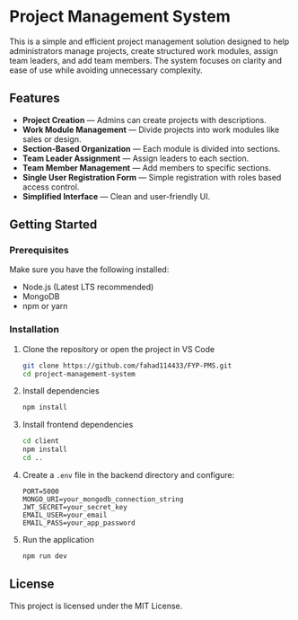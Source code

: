 # Project Management System

This is a simple and efficient project management solution designed to help administrators manage projects, create structured work modules, assign team leaders, and add team members. The system focuses on clarity and ease of use while avoiding unnecessary complexity.

## Features

- **Project Creation** — Admins can create projects with descriptions.
- **Work Module Management** — Divide projects into work modules like sales or design.
- **Section-Based Organization** — Each module is divided into sections.
- **Team Leader Assignment** — Assign leaders to each section.
- **Team Member Management** — Add members to specific sections.
- **Single User Registration Form** — Simple registration with roles based access control.
- **Simplified Interface** — Clean and user-friendly UI.

## Getting Started

### Prerequisites

Make sure you have the following installed:

- Node.js (Latest LTS recommended)
- MongoDB
- npm or yarn

### Installation

1. Clone the repository or open the project in VS Code

   ```bash
   git clone https://github.com/fahad114433/FYP-PMS.git
   cd project-management-system
   ```

2. Install dependencies

   ```bash
   npm install
   ```

3. Install frontend dependencies

   ```bash
   cd client
   npm install
   cd ..
   ```

4. Create a `.env` file in the backend directory and configure:

   ```
   PORT=5000
   MONGO_URI=your_mongodb_connection_string
   JWT_SECRET=your_secret_key
   EMAIL_USER=your_email
   EMAIL_PASS=your_app_password
   ```

5. Run the application
   ```bash
   npm run dev
   ```

## License

This project is licensed under the MIT License.
